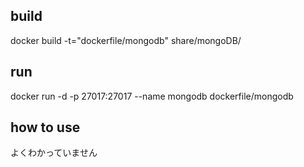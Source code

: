 
## build

docker build -t="dockerfile/mongodb" share/mongoDB/

## run

docker run -d -p 27017:27017 --name mongodb dockerfile/mongodb

## how to use

よくわかっていません
